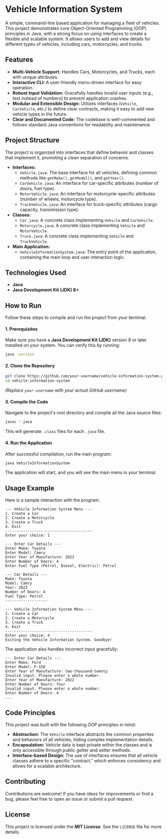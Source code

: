 # Vehicle Information System

A simple, command-line based application for managing a fleet of vehicles. This project demonstrates core Object-Oriented Programming (OOP) principles in Java, with a strong focus on using interfaces to create a flexible and scalable system. It allows users to add and view details for different types of vehicles, including cars, motorcycles, and trucks.

## Features

-   **Multi-Vehicle Support:** Handles Cars, Motorcycles, and Trucks, each with unique attributes.
-   **Interactive CLI:** A user-friendly menu-driven interface for easy operation.
-   **Robust Input Validation:** Gracefully handles invalid user inputs (e.g., text instead of numbers) to prevent application crashes.
-   **Modular and Extensible Design:** Utilizes interfaces (`Vehicle`, `CarVehicle`, etc.) to define clear contracts, making it easy to add new vehicle types in the future.
-   **Clear and Documented Code:** The codebase is well-commented and follows standard Java conventions for readability and maintenance.

## Project Structure

The project is organized into interfaces that define behavior and classes that implement it, promoting a clean separation of concerns.

-   **Interfaces:**
    -   `Vehicle.java`: The base interface for all vehicles, defining common methods like `getMake()`, `getModel()`, and `getYear()`.
    -   `CarVehicle.java`: An interface for car-specific attributes (number of doors, fuel type).
    -   `MotorVehicle.java`: An interface for motorcycle-specific attributes (number of wheels, motorcycle type).
    -   `TruckVehicle.java`: An interface for truck-specific attributes (cargo capacity, transmission type).
-   **Classes:**
    -   `Car.java`: A concrete class implementing `Vehicle` and `CarVehicle`.
    -   `Motorcycle.java`: A concrete class implementing `Vehicle` and `MotorVehicle`.
    -   `Truck.java`: A concrete class implementing `Vehicle` and `TruckVehicle`.
-   **Main Application:**
    -   `VehicleInformationSystem.java`: The entry point of the application, containing the main loop and user interaction logic.

## Technologies Used

-   **Java**
-   **Java Development Kit (JDK) 8+**

## How to Run

Follow these steps to compile and run the project from your terminal.

#### 1. Prerequisites

Make sure you have a **Java Development Kit (JDK)** version 8 or later installed on your system. You can verify this by running:
```sh
java -version
```

#### 2. Clone the Repository

```sh
git clone https://github.com/your-username/vehicle-information-system.git
cd vehicle-information-system
```
*(Replace `your-username` with your actual GitHub username)*

#### 3. Compile the Code

Navigate to the project's root directory and compile all the Java source files:
```sh
javac *.java
```
This will generate `.class` files for each `.java` file.

#### 4. Run the Application

After successful compilation, run the main program:
```sh
java VehicleInformationSystem
```
The application will start, and you will see the main menu in your terminal.

## Usage Example

Here is a sample interaction with the program:

```
--- Vehicle Information System Menu ---
1. Create a Car
2. Create a Motorcycle
3. Create a Truck
4. Exit
---------------------------------------
Enter your choice: 1

--- Enter Car Details ---
Enter Make: Toyota
Enter Model: Camry
Enter Year of Manufacture: 2023
Enter Number of Doors: 4
Enter Fuel Type (Petrol, Diesel, Electric): Petrol

--- Car Details ---
Make: Toyota
Model: Camry
Year: 2023
Number of Doors: 4
Fuel Type: Petrol
-------------------

--- Vehicle Information System Menu ---
1. Create a Car
2. Create a Motorcycle
3. Create a Truck
4. Exit
---------------------------------------
Enter your choice: 4
Exiting the Vehicle Information System. Goodbye!
```

The application also handles incorrect input gracefully:
```
--- Enter Car Details ---
Enter Make: Ford
Enter Model: F-150
Enter Year of Manufacture: two-thousand-twenty
Invalid input. Please enter a whole number.
Enter Year of Manufacture: 2022
Enter Number of Doors: four
Invalid input. Please enter a whole number.
Enter Number of Doors: 4
...
```

## Code Principles

This project was built with the following OOP principles in mind:

-   **Abstraction:** The `Vehicle` interface abstracts the common properties and behaviors of all vehicles, hiding complex implementation details.
-   **Encapsulation:** Vehicle data is kept private within the classes and is only accessible through public getter and setter methods.
-   **Interface-based Design:** The use of interfaces ensures that all vehicle classes adhere to a specific "contract," which enforces consistency and allows for a scalable architecture.

## Contributing

Contributions are welcome! If you have ideas for improvements or find a bug, please feel free to open an issue or submit a pull request.

## License

This project is licensed under the **MIT License**. See the `LICENSE` file for more details.
